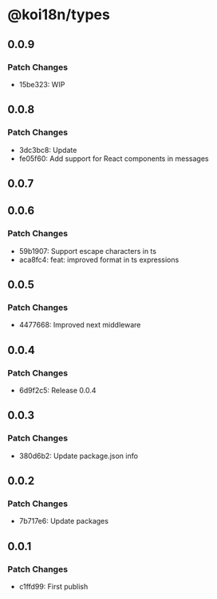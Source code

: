 # @koi18n/types

## 0.0.9

### Patch Changes

- 15be323: WIP

## 0.0.8

### Patch Changes

- 3dc3bc8: Update
- fe05f60: Add support for React components in messages

## 0.0.7

## 0.0.6

### Patch Changes

- 59b1907: Support escape characters in ts
- aca8fc4: feat: improved format in ts expressions

## 0.0.5

### Patch Changes

- 4477668: Improved next middleware

## 0.0.4

### Patch Changes

- 6d9f2c5: Release 0.0.4

## 0.0.3

### Patch Changes

- 380d6b2: Update package.json info

## 0.0.2

### Patch Changes

- 7b717e6: Update packages

## 0.0.1

### Patch Changes

- c1ffd99: First publish
